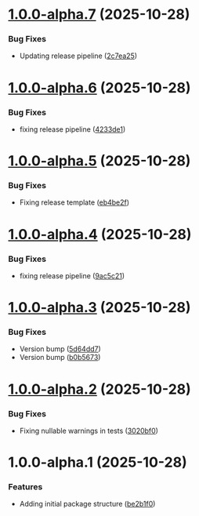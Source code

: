 # [1.0.0-alpha.7](https://github.com/futeq/futeq-core-packages/compare/v1.0.0-alpha.6...v1.0.0-alpha.7) (2025-10-28)


### Bug Fixes

* Updating release pipeline ([2c7ea25](https://github.com/futeq/futeq-core-packages/commit/2c7ea253cf792590e42b1241b1241168e7b812f1))

# [1.0.0-alpha.6](https://github.com/futeq/futeq-core-packages/compare/v1.0.0-alpha.5...v1.0.0-alpha.6) (2025-10-28)


### Bug Fixes

* fixing release pipeline ([4233de1](https://github.com/futeq/futeq-core-packages/commit/4233de1d516ec97c1e5ae77e6b9dc4a2ece0183a))

# [1.0.0-alpha.5](https://github.com/futeq/futeq-core-packages/compare/v1.0.0-alpha.4...v1.0.0-alpha.5) (2025-10-28)


### Bug Fixes

* Fixing release template ([eb4be2f](https://github.com/futeq/futeq-core-packages/commit/eb4be2f4610d0709bbacb4a3d33822244e87ca49))

# [1.0.0-alpha.4](https://github.com/futeq/futeq-core-packages/compare/v1.0.0-alpha.3...v1.0.0-alpha.4) (2025-10-28)


### Bug Fixes

* fixing release pipeline ([9ac5c21](https://github.com/futeq/futeq-core-packages/commit/9ac5c2139e885473aba0384b349dc93240180533))

# [1.0.0-alpha.3](https://github.com/futeq/futeq-core-packages/compare/v1.0.0-alpha.2...v1.0.0-alpha.3) (2025-10-28)


### Bug Fixes

* Version bump ([5d64dd7](https://github.com/futeq/futeq-core-packages/commit/5d64dd7ca33248d1975a78c657528d5e25ae42b5))
* Version bump ([b0b5673](https://github.com/futeq/futeq-core-packages/commit/b0b5673d7c0b9d51c65c130ab71eeb54393ebe28))

# [1.0.0-alpha.2](https://github.com/futeq/futeq-core-packages/compare/v1.0.0-alpha.1...v1.0.0-alpha.2) (2025-10-28)


### Bug Fixes

* Fixing nullable warnings in tests ([3020bf0](https://github.com/futeq/futeq-core-packages/commit/3020bf0ff7a5b8ecdc25d90dfe8cce91a816e4d7))

# 1.0.0-alpha.1 (2025-10-28)


### Features

* Adding initial package structure ([be2b1f0](https://github.com/futeq/futeq-core-packages/commit/be2b1f03f60063a260e98452d105d94b8e453bbd))
